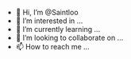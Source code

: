 - 👋 Hi, I’m @Saintloo
- 👀 I’m interested in ...
- 🌱 I’m currently learning ...
- 💞️ I’m looking to collaborate on ...
- 📫 How to reach me ...

<!---
Saintloo/Saintloo is a ✨ special ✨ repository because its `README.md` (this file) appears on your GitHub profile.
You can click the Preview link to take a look at your changes.
--->

